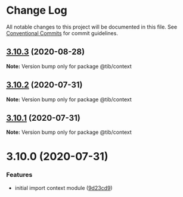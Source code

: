 # Change Log

All notable changes to this project will be documented in this file.
See [Conventional Commits](https://conventionalcommits.org) for commit guidelines.

## [3.10.3](https://gitr.net/tibjs/framework/compare/@tib/context@3.10.2...@tib/context@3.10.3) (2020-08-28)

**Note:** Version bump only for package @tib/context





## [3.10.2](https://gitr.net/tibjs/framework/compare/@tib/context@3.10.1...@tib/context@3.10.2) (2020-07-31)

**Note:** Version bump only for package @tib/context





## [3.10.1](https://gitr.net/tibjs/framework/compare/@tib/context@3.10.0...@tib/context@3.10.1) (2020-07-31)

**Note:** Version bump only for package @tib/context





# 3.10.0 (2020-07-31)


### Features

* initial import context module ([9d23cd9](https://gitr.net/tibjs/framework/commits/9d23cd9bceb21f390cf721a085172c77d9848e79))
